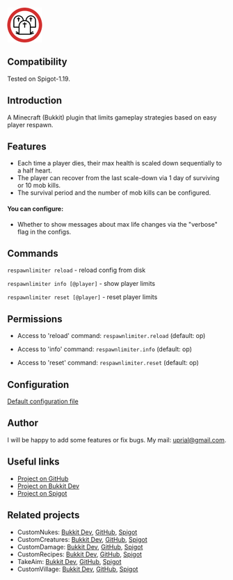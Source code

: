 ![RespawnLimiter Logo](images/respawnlimiter-logo.png)

## Compatibility

Tested on Spigot-1.19.

## Introduction

A Minecraft (Bukkit) plugin that limits gameplay strategies based on easy player respawn.

## Features

* Each time a player dies, their max health is scaled down sequentially to a half heart. 
* The player can recover from the last scale-down via 1 day of surviving or 10 mob kills.
* The survival period and the number of mob kills can be configured.

#### You can configure:
* Whether to show messages about max life changes via the "verbose" flag in the configs.

## Commands

`respawnlimiter reload` - reload config from disk

`respawnlimiter info [@player]` - show player limits

`respawnlimiter reset [@player]` - reset player limits

## Permissions

* Access to 'reload' command:
`respawnlimiter.reload` (default: op)

* Access to 'info' command:
`respawnlimiter.info` (default: op)

* Access to 'reset' command:
`respawnlimiter.reset` (default: op)

## Configuration
[Default configuration file](src/main/resources/config.yml)

## Author
I will be happy to add some features or fix bugs. My mail: uprial@gmail.com.

## Useful links
* [Project on GitHub](https://github.com/uprial/respawnlimiter/)
* [Project on Bukkit Dev](https://www.curseforge.com/minecraft/bukkit-plugins/respawn-limiter)
* [Project on Spigot](https://www.spigotmc.org/resources/respawnlimiter.106469/)

## Related projects
* CustomNukes: [Bukkit Dev](http://dev.bukkit.org/bukkit-plugins/customnukes/), [GitHub](https://github.com/uprial/customnukes), [Spigot](https://www.spigotmc.org/resources/customnukes.68710/)
* CustomCreatures: [Bukkit Dev](http://dev.bukkit.org/bukkit-plugins/customcreatures/), [GitHub](https://github.com/uprial/customcreatures), [Spigot](https://www.spigotmc.org/resources/customcreatures.68711/)
* CustomDamage: [Bukkit Dev](http://dev.bukkit.org/bukkit-plugins/customdamage/), [GitHub](https://github.com/uprial/customdamage), [Spigot](https://www.spigotmc.org/resources/customdamage.68712/)
* CustomRecipes: [Bukkit Dev](https://dev.bukkit.org/projects/custom-recipes), [GitHub](https://github.com/uprial/customrecipes/), [Spigot](https://www.spigotmc.org/resources/customrecipes.89435/)
* TakeAim: [Bukkit Dev](https://dev.bukkit.org/projects/takeaim), [GitHub](https://github.com/uprial/takeaim), [Spigot](https://www.spigotmc.org/resources/takeaim.68713/)
* CustomVillage: [Bukkit Dev](http://dev.bukkit.org/bukkit-plugins/customvillage/), [GitHub](https://github.com/uprial/customvillage/), [Spigot](https://www.spigotmc.org/resources/customvillage.69170/)
